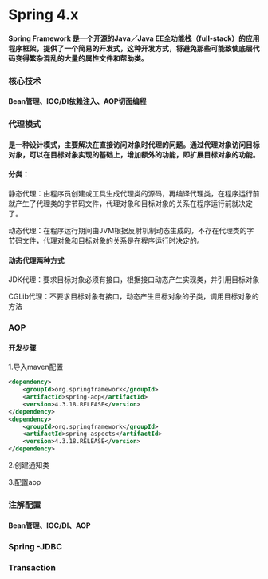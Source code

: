 # Spring 4.x

#### Spring Framework 是一个开源的Java／Java EE全功能栈（full-stack）的应用程序框架，提供了一个简易的开发式，这种开发方式，将避免那些可能致使底层代码变得繁杂混乱的大量的属性文件和帮助类。

### 核心技术
#### Bean管理、IOC/DI依赖注入、AOP切面编程

### 代理模式

#### 是一种设计模式，主要解决在直接访问对象时代理的问题。通过代理对象访问目标对象，可以在目标对象实现的基础上，增加额外的功能，即扩展目标对象的功能。

#### 分类：

静态代理：由程序员创建或工具生成代理类的源码，再编译代理类，在程序运行前就产生了代理类的字节码文件，代理对象和目标对象的关系在程序运行前就决定了。

动态代理：在程序运行期间由JVM根据反射机制动态生成的，不存在代理类的字节码文件，代理对象和目标对象的关系是在程序运行时决定的。

#### 动态代理两种方式
JDK代理：要求目标对象必须有接口，根据接口动态产生实现类，并引用目标对象

CGLib代理：不要求目标对象有接口，动态产生目标对象的子类，调用目标对象的方法
### AOP
#### 开发步骤
1.导入maven配置
``` xml
<dependency>
    <groupId>org.springframework</groupId>
    <artifactId>spring-aop</artifactId>
    <version>4.3.18.RELEASE</version>
</dependency>
<dependency>
    <groupId>org.springframework</groupId>
    <artifactId>spring-aspects</artifactId>
    <version>4.3.18.RELEASE</version>
</dependency>
```
2.创建通知类

3.配置aop

### 注解配置

#### Bean管理、IOC/DI、AOP

### Spring -JDBC

### Transaction





